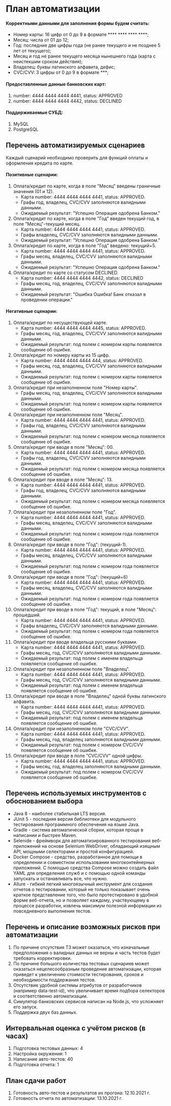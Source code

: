 # План автоматизации
#### Корректными данными для заполнения формы будем считать:
* Номер карты: 16 цифр от 0 до 9 в формате **** **** **** ****;
* Месяц: числа от 01 до 12;
* Год: последние две цифры года (не ранее текущего и не позднее 5 лет от текущего);
* Месяц и год не ранее текущего месяца нынешнего года (карта с неистекшим сроком действия);
* Владелец: буквы латинского алфавита, дефис;
* CVC/CVV: 3 цифры от 0 до 9 в формате ***;

#### Предоставленные данные банковских карт:
1) number: 4444 4444 4444 4441, status: APPROVED
2) number: 4444 4444 4444 4442, status: DECLINED

#### Поддерживаемые СУБД:
1) MySQL
2) PostgreSQL

## Перечень автоматизируемых сценариев
Каждый сценарий необходимо проверить для функций оплаты и оформления кредита по карте.

#### Позитивные сценарии:
1. Оплата/кредит по карте, когда в поле "Месяц" введены граничные значения (01 и 12).
    * Карта number: 4444 4444 4444 4441, status: APPROVED.
    * Графы год, владелец, CVC/CVV заполняются валидными данными.
    * Ожидаемый результат: "Успешно Операция одобрена Банком."
2. Оплата/кредит по карте, когда в поле "Год" введен текущий год, в поле "Месяц"-текущий месяц.
    * Карта number: 4444 4444 4444 4441, status: APPROVED.
    * Графы владелец, CVC/CVV заполняются валидными данными.
    * Ожидаемый результат: "Успешно Операция одобрена Банком."
3. Оплата/кредит по карте, когда в поле "Год" введено: текущий+5.
    * Карта number: 4444 4444 4444 4441, status: APPROVED.
    * Графы месяц, владелец, CVC/CVV заполняются валидными данными.
    * Ожидаемый результат: "Успешно Операция одобрена Банком."
4. Оплата/кредит по карте со статусом DECLINED.
    * Карта number: 4444 4444 4444 4442, status: DECLINED
    * Графы месяц, год, владелец, CVC/CVV заполняются валидными данными.
    * Ожидаемый результат: "Ошибка Ошибка! Банк отказал в проведении операции."

#### Негативные сценарии:
1. Оплата/кредит по несуществующей карте.
    * Карта number: 4444 4444 4444 4445, status: APPROVED.
    * Графы месяц, год, владелец, CVC/CVV заполняются валидными данными.
    * Ожидаемый результат: под полем с номером карты появляется сообщение об ошибке.
2. Оплата/кредит по номеру карты из 15 цифр.
    * Карта number: 4444 4444 4444 444, status: APPROVED.
    * Графы месяц, год, владелец, CVC/CVV заполняются валидными данными.
    * Ожидаемый результат: под полем с номером карты появляется сообщение об ошибке.
3. Оплата/кредит при незаполненном поле "Номер карты".
    * Графы месяц, год, владелец, CVC/CVV заполняются валидными данными.
    * Ожидаемый результат: под полем с номером карты появляется сообщение об ошибке.
4. Оплата/кредит при незаполненном поле "Месяц".
    * Карта number: 4444 4444 4444 4441, status: APPROVED.
    * Графы год, владелец, CVC/CVV заполняются валидными данными.
    * Ожидаемый результат: под полем с номером месяца появляется сообщение об ошибке.
5. Оплата/кредит при вводе в поле "Месяц": 00.
    * Карта number: 4444 4444 4444 4441, status: APPROVED.
    * Графы год, владелец, CVC/CVV заполняются валидными данными.
    * Ожидаемый результат: под полем с номером месяца появляется сообщение об ошибке.
6. Оплата/кредит при вводе в поле "Месяц": 13.
    * Карта number: 4444 4444 4444 4441, status: APPROVED.
    * Графы год, владелец, CVC/CVV заполняются валидными данными.
    * Ожидаемый результат: под полем с номером месяца появляется сообщение об ошибке.
7. Оплата/кредит при незаполненном поле "Год".
    * Карта number: 4444 4444 4444 4441, status: APPROVED.
    * Графы месяц, владелец, CVC/CVV заполняются валидными данными.
    * Ожидаемый результат: под полем с номером года появляется сообщение об ошибке.
8. Оплата/кредит при вводе в поле "Год": (текущий-1).
    * Карта number: 4444 4444 4444 4441, status: APPROVED.
    * Графы месяц, владелец, CVC/CVV заполняются валидными данными.
    * Ожидаемый результат: под полем с номером года появляется сообщение об ошибке.
9. Оплата/кредит при вводе в поле "Год": (текущий+6)
    * Карта number: 4444 4444 4444 4441, status: APPROVED.
    * Графы месяц, владелец, CVC/CVV заполняются валидными данными.
    * Ожидаемый результат: под полем с номером года появляется сообщение об ошибке.
10. Оплата/кредит при вводе в поле "Год": текущий, в поле "Месяц": прошедший.
    * Карта number: 4444 4444 4444 4441, status: APPROVED.
    * Графы владелец, CVC/CVV заполняются валидными данными.
    * Ожидаемый результат: под полем с номером года появляется сообщение об ошибке.
11. Оплата/кредит при вводе владельца русскими буквами.
    * Карта number: 4444 4444 4444 4441, status: APPROVED.
    * Графы месяц, год, CVC/CVV заполняются валидными данными.
    * Ожидаемый результат: под полем с именем владельца появляется сообщение об ошибке.
12. Оплата/кредит при незаполненном поле "Владелец".
    * Карта number: 4444 4444 4444 4441, status: APPROVED.
    * Графы месяц, год, CVC/CVV заполняются валидными данными.
    * Ожидаемый результат: под полем с именем владельца появляется сообщение об ошибке.
13. Оплата/кредит при вводе в поле "Владелец" одной буквы латинского алфавита.
    * Карта number: 4444 4444 4444 4441, status: APPROVED.
    * Графы месяц, год, CVC/CVV заполняются валидными данными.
    * Ожидаемый результат: под полем с именем владельца появляется сообщение об ошибке.
14. Оплата/кредит при незаполненном поле "CVC/CVV".
    * Карта number: 4444 4444 4444 4441, status: APPROVED.
    * Графы месяц, год, владелец заполняются валидными данными.
    * Ожидаемый результат: под полем с номером CVC/CVV появляется сообщение об ошибке.
15. Оплата/кредит при вводе в поле "CVC/CVV" одной цифры.
    * Карта number: 4444 4444 4444 4441, status: APPROVED.
    * Графы месяц, год, владелец заполняются валидными данными.
    * Ожидаемый результат: под полем с номером CVC/CVV появляется сообщение об ошибке.

## Перечень используемых инструментов с обоснованием выбора
* Java 8 - наиболее стабильная LTS версия.
* JUnit 5 - последняя версия библиотеки для модульного тестирования программного обеспечения на языке Java.
* Gradle - система автоматической сборки, которая проще в написании и быстрее Maven.
* Selenide - фреймворк для автоматизированного тестирования веб-приложений на основе Selenium WebDriver, обладающий изящным API, мощными селекторами и простой конфигурацией.
* Docker Compose - средство, разработанное для помощи в определении и совместном использовании многоконтейнерных приложений. С помощью средства Compose можно создать файл YAML для определения служб и с помощью одной команды запускать и останавливать все, что нужно.
* Allure - гибкий легкий многоязычный инструмент для создания отчетов о тестировании, который не только показывает очень краткое представление того, что было протестировано в удобной форме веб-отчета, но и позволяет каждому, участвующему в процессе разработки, извлечь максимум полезной информации из повседневного выполнения тестов.

## Перечень и описание возможных рисков при автоматизации
1) По причине отсутствия ТЗ может оказаться, что изначальные предположения о валидных данных не верны и часть тестов будет требовать корректировки.
2) По причине большого количества тестовых сценариев может оказаться нецелесообразным проведение автоматизации, которая приведет к увеличению стоимости тестирования, сроков и необходимости поддержания тестов.
3) Отсутствие удобной системы атрибутов от разработчиков (например data-test-id), что увеличивает время подбора селекторов и соответственно автоматизации.
4) Симулятор банковских сервисов написан на Node.js, что усложняет его запуск.
5) Поддержка двух баз данных.

## Интервальная оценка с учётом рисков (в часах)
1) Подготовка тестовых данных: 4
2) Настройка окружения: 1
3) Написание авто-тестов: 40
4) Подготовка отчета: 1

## План сдачи работ
1) Готовность авто-тестов и результатов их прогона: 12.10.2021 г.
2) Готовность отчета по автоматизации: 13.10.2021 г.